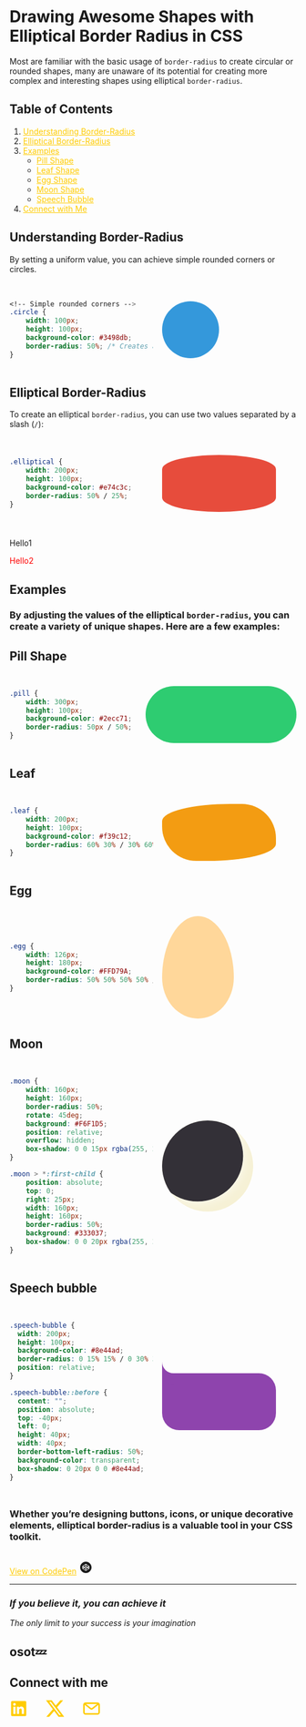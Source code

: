 # Drawing Awesome Shapes with Elliptical Border Radius in CSS

Most are familiar with the basic usage of `border-radius` to create circular or rounded shapes, many are unaware of its potential for creating more complex and interesting shapes using elliptical `border-radius`.

## Table of Contents
1. [Understanding Border-Radius](#understanding-border-radius)
2. [Elliptical Border-Radius](#elliptical-border-radius)
3. [Examples](#examples)
    - [Pill Shape](#pill-shape)
    - [Leaf Shape](#leaf)
    - [Egg Shape](#egg)
    - [Moon Shape](#moon)
    - [Speech Bubble](#speech-bubble)
4. [Connect with Me](#connect-with-me)

## Understanding Border-Radius

By setting a uniform value, you can achieve simple rounded corners or circles.



<div class="even-columns">

```css
<!-- Simple rounded corners -->
.circle {
    width: 100px;
    height: 100px;
    background-color: #3498db;
    border-radius: 50%; /* Creates a circle */
}
```
<div style="width: 100px; height: 100px; background-color: #3498db; border-radius: 50%;"></div>
</div>

## Elliptical Border-Radius

 To create an elliptical `border-radius`, you can use two values separated by a slash (`/`):

<div class="even-columns">

```css
.elliptical {
    width: 200px;
    height: 100px;
    background-color: #e74c3c;
    border-radius: 50% / 25%;
}
```
<p style="width: 200px;
    height: 100px;
    background-color: #e74c3c;
    border-radius: 50% / 25%;"></div>
</p>

<p>Hello1</p>
<p style="color:red;">Hello2</p>


## Examples
### By adjusting the values of the elliptical `border-radius`, you can create a variety of unique shapes. Here are a few examples:

## Pill Shape

<div class="even-columns">


```css
.pill {
    width: 300px;
    height: 100px;
    background-color: #2ecc71;
    border-radius: 50px / 50%;
}
```
<div style="width: 300px;
    height: 100px;
    background-color: #2ecc71;
    border-radius: 50px / 50%;">
    </div>
</div>

## Leaf 

<div class="even-columns">


```css
.leaf {
    width: 200px;
    height: 100px;
    background-color: #f39c12;
    border-radius: 60% 30% / 30% 60%;
}
```
<div style="width: 200px;
  height: 100px;
  background-color: #f39c12;
  border-radius: 60% 30% / 30% 60%;">
    </div>
</div>

## Egg 

<div class="even-columns">


```css
.egg {
    width: 126px;
    height: 180px;
    background-color: #FFD79A;
    border-radius: 50% 50% 50% 50% / 60% 60% 40% 40%;
}
```
<div style="width: 126px;
      height: 180px;
      background-color: #FFD79A;
      border-radius: 50% 50% 50% 50% / 60% 60% 40% 40%;">
    </div>
</div>

## Moon 

<div class="even-columns">


```css
.moon {
    width: 160px;
    height: 160px;
    border-radius: 50%;
    rotate: 45deg;
    background: #F6F1D5;
    position: relative;
    overflow: hidden;
    box-shadow: 0 0 15px rgba(255, 255, 255, 0.8);
}

.moon > *:first-child {
    position: absolute;
    top: 0;
    right: 25px;
    width: 160px;
    height: 160px;
    border-radius: 50%;
    background: #333037; 
    box-shadow: 0 0 20px rgba(255, 255, 255, 0.8);  
}
```
<div style="
    width: 160px;
    height: 160px;
    border-radius: 50%;
    rotate: 45deg;
    background: #F6F1D5;
    position: relative;
    overflow: hidden;
    box-shadow: 0 0 15px rgba(255, 255, 255, 0.8);
">
    <div style="
        position: absolute;
        top: 0;
        right: 25px;
        width: 160px;
        height: 160px;
        border-radius: 50%;
        background: #333037; 
        box-shadow: 0 0 20px rgba(255, 255, 255, 0.8); 
    "></div>
</div>
</div>

## Speech bubble 

<div class="even-columns">


```css
.speech-bubble {
  width: 200px;
  height: 100px;
  background-color: #8e44ad;
  border-radius: 0 15% 15% / 0 30% 30%;
  position: relative;
}

.speech-bubble::before {
  content: "";
  position: absolute;
  top: -40px;
  left: 0;
  height: 40px;
  width: 40px;
  border-bottom-left-radius: 50%;
  background-color: transparent;
  box-shadow: 0 20px 0 0 #8e44ad;
}


```
<div class="speech-bubble">
    </div>
</div>


### Whether you’re designing buttons, icons, or unique decorative elements, elliptical border-radius is a valuable tool in your CSS toolkit.

[View on CodePen](https://codepen.io/johndoe/pen/abc123)
<svg style="font-size: 1.5rem; margin-top: 1rem;" xmlns="http://www.w3.org/2000/svg" width="1em" height="1em" viewBox="0 0 24 24"><path fill="currentColor" d="m8.21 12l-1.33.89v-1.78zm3.26-2.18V7.34l-4.16 2.78l1.85 1.24zm5.23.3l-4.17-2.78v2.48l2.31 1.54zm-9.39 3.76l4.16 2.78v-2.48l-2.31-1.54zm5.22.3v2.48l4.17-2.78l-1.86-1.24zM12 10.74L10.12 12L12 13.26L13.88 12zM22 12c0 5.5-4.5 10-10 10S2 17.5 2 12S6.5 2 12 2s10 4.5 10 10m-3.82-1.88v-.07l-.01-.05l-.01-.05c-.01-.01-.01-.02-.02-.04l-.01-.02l-.02-.04l-.01-.02l-.02-.03l-.02-.03l-.03-.03l-.03-.02V9.7l-.04-.02l-.01-.01l-5.65-3.76a.53.53 0 0 0-.59 0L6.05 9.67v.01L6 9.7v.02l-.03.02l-.03.03l-.01.03l-.03.03l-.01.02l-.02.04l-.01.02l-.02.04V10h-.01l-.01.05v3.9l.01.05h.01v.05c.01.01.01.02.02.04l.01.02l.02.04l.01.02l.02.03l.02.03l.03.03l.03.02v.02l.04.02l.01.01l5.66 3.77c.08.06.19.08.29.08s.21-.03.3-.08l5.65-3.77l.01-.01l.04-.02v-.02l.03-.02l.03-.03l.02-.03l.02-.03l.01-.02l.02-.04l.01-.02l.02-.04V14h.01l.01-.05zm-1.06 2.77v-1.78l-1.33.89z"/></svg>

---
### ***If you believe it, you can achieve it***
*The only limit to your success is your imagination*



**osot💤**
---
## Connect with me

<div style="font-size: 2rem; display: flex; gap: 2rem;">
<a class="social-link" href="https://www.linkedin.com/in/ayo-osota/">
<svg width="1em" height="1em" viewBox="0 0 24 24" fill="none" xmlns="http://www.w3.org/2000/svg">
<path d="M22 3.47059V20.5294C22 20.9194 21.8451 21.2935 21.5693 21.5693C21.2935 21.8451 20.9194 22 20.5294 22H3.47059C3.08056 22 2.70651 21.8451 2.43073 21.5693C2.15494 21.2935 2 20.9194 2 20.5294V3.47059C2 3.08056 2.15494 2.70651 2.43073 2.43073C2.70651 2.15494 3.08056 2 3.47059 2H20.5294C20.9194 2 21.2935 2.15494 21.5693 2.43073C21.8451 2.70651 22 3.08056 22 3.47059ZM7.88235 9.64706H4.94118V19.0588H7.88235V9.64706ZM8.14706 6.41177C8.14861 6.18929 8.10632 5.96869 8.02261 5.76255C7.93891 5.55642 7.81542 5.36879 7.65919 5.21039C7.50297 5.05198 7.31708 4.92589 7.11213 4.83933C6.90718 4.75277 6.68718 4.70742 6.46471 4.70588H6.41177C5.95934 4.70588 5.52544 4.88561 5.20552 5.20552C4.88561 5.52544 4.70588 5.95934 4.70588 6.41177C4.70588 6.86419 4.88561 7.29809 5.20552 7.61801C5.52544 7.93792 5.95934 8.11765 6.41177 8.11765C6.63426 8.12312 6.85565 8.0847 7.06328 8.00458C7.27092 7.92447 7.46074 7.80422 7.62189 7.65072C7.78304 7.49722 7.91237 7.31346 8.00248 7.10996C8.09259 6.90646 8.14172 6.6872 8.14706 6.46471V6.41177ZM19.0588 13.3412C19.0588 10.5118 17.2588 9.41177 15.4706 9.41177C14.8851 9.38245 14.3021 9.50715 13.7799 9.77345C13.2576 10.0397 12.8143 10.4383 12.4941 10.9294H12.4118V9.64706H9.64706V19.0588H12.5882V14.0529C12.5457 13.5403 12.7072 13.0315 13.0376 12.6372C13.3681 12.2429 13.8407 11.9949 14.3529 11.9471H14.4647C15.4 11.9471 16.0941 12.5353 16.0941 14.0176V19.0588H19.0353L19.0588 13.3412Z" fill="currentColor"/>
</svg>
</a>
  <a class="social-link" href="https://twitter.com/ayo_osota/">
  <svg xmlns="http://www.w3.org/2000/svg" width="1em" height="1em" viewBox="0 0 16 16"><path fill="currentColor" d="M12.6.75h2.454l-5.36 6.142L16 15.25h-4.937l-3.867-5.07l-4.425 5.07H.316l5.733-6.57L0 .75h5.063l3.495 4.633L12.601.75Zm-.86 13.028h1.36L4.323 2.145H2.865z"/></svg>
  </a>
  <a class="social-link" href="mailto:osotaayomikun@gmail.com">
  <svg width="1em" height="1em" viewBox="0 0 24 24" fill="none" xmlns="http://www.w3.org/2000/svg">
<path fill-rule="evenodd" clip-rule="evenodd" d="M20 4C21.6569 4 23 5.34315 23 7V17C23 18.6569 21.6569 20 20 20H4C2.34315 20 1 18.6569 1 17V7C1 5.34315 2.34315 4 4 4H20ZM19.2529 6H4.74718L11.3804 11.2367C11.7437 11.5236 12.2563 11.5236 12.6197 11.2367L19.2529 6ZM3 7.1688V17C3 17.5523 3.44772 18 4 18H20C20.5523 18 21 17.5523 21 17V7.16882L13.8589 12.8065C12.769 13.667 11.231 13.667 10.1411 12.8065L3 7.1688Z" fill="currentColor"/>
</svg>
  </a>
</div>

<style>
.even-columns {
  display: grid;
  gap: 1rem;
  margin: 2rem 0;
}

@media (min-width: 768px) {
    .even-columns > *:first-child {
    width: 50%;
    max-width: 460px;
}
  .even-columns {
    display: flex;
    align-items: center;
  }
}

.speech-bubble {
  width: 200px;
  height: 100px;
  background-color: #8e44ad;
  border-radius: 0 15% 15% / 0 30% 30%;
  position: relative;
}

.speech-bubble::before {
  content: "";
  position: absolute;
  top: -40px;
  left: 0;
  height: 40px;
  width: 40px;
  border-bottom-left-radius: 50%;
  background-color: transparent;
  box-shadow: 0 20px 0 0 #8e44ad;
}

a {
  color: #FFCC00;
}

a:hover {
  color: #E8D01F;
}
</style>
